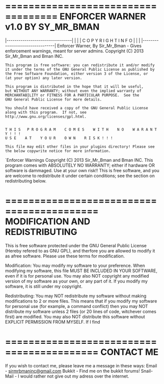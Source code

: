===================================
ENFORCER WARNER v1.0 BY SY_MR_BMAN
===================================

|---------------------------------|
|                                 |
|   C O P Y R I G H T   I N F O   |
|                                 |
|---------------------------------|
    Enforcer Warner, By Sir_Mr_Bman - Gives enforcement warnings, meant for server admins.
    Copyright (C) 2013  Sir_Mr_Bman and Bman INC.

    This program is free software: you can redistribute it and/or modify
    it under the terms of the GNU General Public License as published by
    the Free Software Foundation, either version 3 of the License, or
    (at your option) any later version.

    This program is distributed in the hope that it will be useful,
    but WITHOUT ANY WARRANTY; without even the implied warranty of
    MERCHANTABILITY or FITNESS FOR A PARTICULAR PURPOSE.  See the
    GNU General Public License for more details.

    You should have received a copy of the GNU General Public License
    along with this program.  If not, see http://www.gnu.org/licenses/gpl.html.

  
    T H I S   P R O G R A M    C O M E S    W I T H    N O    W A R A N T Y ! ! !
    U S E    A T    Y O U R    O W N    R I S K ! ! !
    
    This file may edit other files in your plugins directory! Please see the below copywrite notice for more information.
    
  `Enforcer Warnings Copyright (C) 2013  Sir_Mr_Bman and Bman INC.
    This program comes with ABSOLUTELY NO WARRANTY; either if hardware OR software is dammaged. Use at your own risk!!
    This is free software, and you are welcome to redistribute it
    under certain conditions; see the section on redistributing below.


==========================================
MODIFICATION AND REDISTRIBUTING
==========================================

This is free software protected under the GNU General Public License (Hereby refered to as GNU GPL), 
and therfore you are allowed to modify it as afree software. Please use these terms for modification.

Modification:
You may modify my software to your preference. When modifying my software, this file MUST BE INCLUDED
IN YOUR SOFTWARE, even if it is for personal use. You may also NOT copyright any modified version of
my software as your own, or any part of it. If you modify my software, it is still under my copyright.

Redistributing:
You may NOT redistribute my software without making modifications to 2 or more files. This means that
if you modify my software for personal use (for example, a command conflict) then you may NOT distribute
my software unless 2 files (or 20 lines of code, witchever comes first) are modified. You may also NOT
distribute this software without EXPLICIT PERMISSION FROM MYSELF. If I find 

==========================================
            CONTACT ME
==========================================

If you wish to contact me, please leave me a message in these ways:
Email - sirmrbmaninc@gmail.com
Bukkit - Find me on the bukkit forums!
Snail-Mail - I would rather not give out my adress over the internet.


